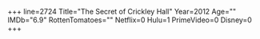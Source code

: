 +++
line=2724
Title="The Secret of Crickley Hall"
Year=2012
Age=""
IMDb="6.9"
RottenTomatoes=""
Netflix=0
Hulu=1
PrimeVideo=0
Disney=0
+++

